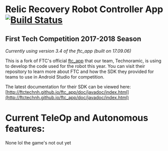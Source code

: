 # Relic Recovery Robot Controller App [![Build Status](https://travis-ci.org/MICDSRobotics/RelicRecovery.svg?branch=master)](https://travis-ci.org/MICDSRobotics/RelicRecovery)
## First Tech Competition 2017-2018 Season

*Currently using version 3.4 of the ftc_app (built on 17.09.06)*

This is a fork of FTC's official [ftc_app](https://github.com/ftctechnh/ftc_app) that our team, Technoramic, is using to develop
the code used for the robot this year. You can visit their repository to learn more about FTC and how the SDK they provided
for teams to use in Android Studio for competition.

The latest documentation for their SDK can be viewed here: [http://ftctechnh.github.io/ftc_app/doc/javadoc/index.html](http://ftctechnh.github.io/ftc_app/doc/javadoc/index.html)

# Current TeleOp and Autonomous features:

None lol the game's not out yet
